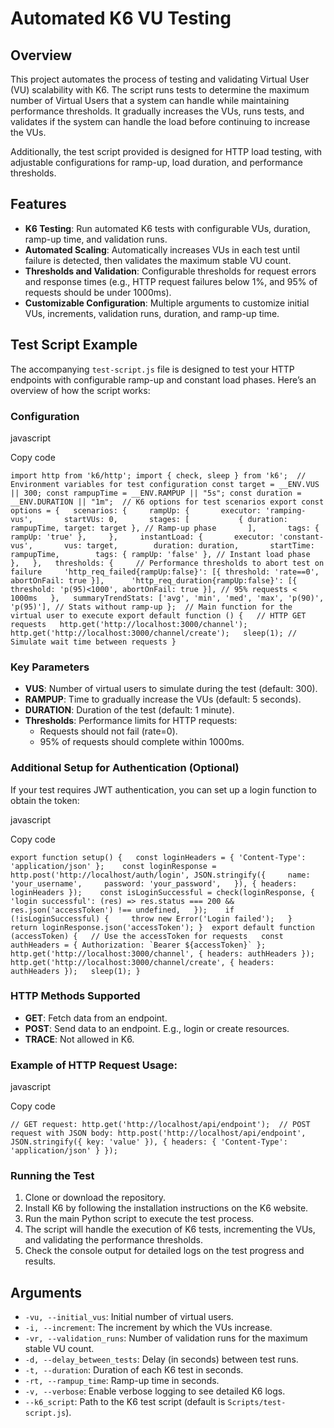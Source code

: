 # Automated K6 VU Testing

## Overview

This project automates the process of testing and validating Virtual User (VU) scalability with K6. The script runs tests to determine the maximum number of Virtual Users that a system can handle while maintaining performance thresholds. It gradually increases the VUs, runs tests, and validates if the system can handle the load before continuing to increase the VUs.

Additionally, the test script provided is designed for HTTP load testing, with adjustable configurations for ramp-up, load duration, and performance thresholds.

## Features

- **K6 Testing**: Run automated K6 tests with configurable VUs, duration, ramp-up time, and validation runs.
- **Automated Scaling**: Automatically increases VUs in each test until failure is detected, then validates the maximum stable VU count.
- **Thresholds and Validation**: Configurable thresholds for request errors and response times (e.g., HTTP request failures below 1%, and 95% of requests should be under 1000ms).
- **Customizable Configuration**: Multiple arguments to customize initial VUs, increments, validation runs, duration, and ramp-up time.

## Test Script Example

The accompanying `test-script.js` file is designed to test your HTTP endpoints with configurable ramp-up and constant load phases. Here’s an overview of how the script works:

### Configuration

javascript

Copy code

`import http from 'k6/http'; import { check, sleep } from 'k6';  // Environment variables for test configuration const target = __ENV.VUS || 300; const rampupTime = __ENV.RAMPUP || "5s"; const duration = __ENV.DURATION || "1m";  // K6 options for test scenarios export const options = {   scenarios: {     rampUp: {       executor: 'ramping-vus',       startVUs: 0,       stages: [           { duration: rampupTime, target: target }, // Ramp-up phase       ],       tags: { rampUp: 'true' },     },     instantLoad: {       executor: 'constant-vus',       vus: target,        duration: duration,       startTime: rampupTime,        tags: { rampUp: 'false' }, // Instant load phase     },   },   thresholds: {     // Performance thresholds to abort test on failure     'http_req_failed{rampUp:false}': [{ threshold: 'rate==0', abortOnFail: true }],      'http_req_duration{rampUp:false}': [{ threshold: 'p(95)<1000', abortOnFail: true }], // 95% requests < 1000ms   },   summaryTrendStats: ['avg', 'min', 'med', 'max', 'p(90)', 'p(95)'], // Stats without ramp-up };  // Main function for the virtual user to execute export default function () {   // HTTP GET requests   http.get('http://localhost:3000/channel');   http.get('http://localhost:3000/channel/create');   sleep(1); // Simulate wait time between requests }`

### Key Parameters

- **VUS**: Number of virtual users to simulate during the test (default: 300).
- **RAMPUP**: Time to gradually increase the VUs (default: 5 seconds).
- **DURATION**: Duration of the test (default: 1 minute).
- **Thresholds**: Performance limits for HTTP requests:
    - Requests should not fail (rate=0).
    - 95% of requests should complete within 1000ms.

### Additional Setup for Authentication (Optional)

If your test requires JWT authentication, you can set up a login function to obtain the token:

javascript

Copy code

``export function setup() {   const loginHeaders = { 'Content-Type': 'application/json' };    const loginResponse = http.post('http://localhost/auth/login', JSON.stringify({     name: 'your_username',     password: 'your_password',   }), { headers: loginHeaders });    const isLoginSuccessful = check(loginResponse, {     'login successful': (res) => res.status === 200 && res.json('accessToken') !== undefined,   });    if (!isLoginSuccessful) {     throw new Error('Login failed');   }    return loginResponse.json('accessToken'); }  export default function (accessToken) {   // Use the accessToken for requests   const authHeaders = { Authorization: `Bearer ${accessToken}` };    http.get('http://localhost:3000/channel', { headers: authHeaders });   http.get('http://localhost:3000/channel/create', { headers: authHeaders });   sleep(1); }``

### HTTP Methods Supported

- **GET**: Fetch data from an endpoint.
- **POST**: Send data to an endpoint. E.g., login or create resources.
- **TRACE**: Not allowed in K6.

### Example of HTTP Request Usage:

javascript

Copy code

`// GET request: http.get('http://localhost/api/endpoint');  // POST request with JSON body: http.post('http://localhost/api/endpoint', JSON.stringify({ key: 'value' }), { headers: { 'Content-Type': 'application/json' } });`

### Running the Test

1. Clone or download the repository.
2. Install K6 by following the installation instructions on the K6 website.
3. Run the main Python script to execute the test process.
4. The script will handle the execution of K6 tests, incrementing the VUs, and validating the performance thresholds.
5. Check the console output for detailed logs on the test progress and results.

## Arguments

- `-vu, --initial_vus`: Initial number of virtual users.
- `-i, --increment`: The increment by which the VUs increase.
- `-vr, --validation_runs`: Number of validation runs for the maximum stable VU count.
- `-d, --delay_between_tests`: Delay (in seconds) between test runs.
- `-t, --duration`: Duration of each K6 test in seconds.
- `-rt, --rampup_time`: Ramp-up time in seconds.
- `-v, --verbose`: Enable verbose logging to see detailed K6 logs.
- `--k6_script`: Path to the K6 test script (default is `Scripts/test-script.js`).